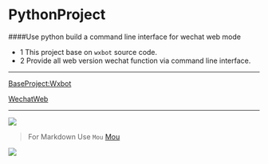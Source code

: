 # PythonProject
####Use python build a command line interface for wechat web mode

- 1 This project base on `wxbot` source code.
- 2 Provide all web version wechat function via command line interface.

---

[BaseProject:Wxbot](https://github.com/liuwons/wxBot)

[WechatWeb](https://web.wechat.com/)

---

![](https://camo.githubusercontent.com/7dbba32b76ec9f3adb4d2028e890b8bf00203d4e/687474703a2f2f37787238706d2e636f6d312e7a302e676c622e636c6f7564646e2e636f6d2f6e6f64655765636861742e706e67)

>For Markdown
>Use `Mou`
[Mou](http://25.io/mou/)

![](http://25.io/mou/img/mou_512x512.png)
